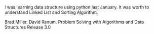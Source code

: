 I was learning data structure using python last January.
It was worth to understand Linked List and Sorting Algorithm.

<Work Cited>
Brad Miller, David Ranum. Problem Solving with Algorithms and Data Structures Release 3.0
